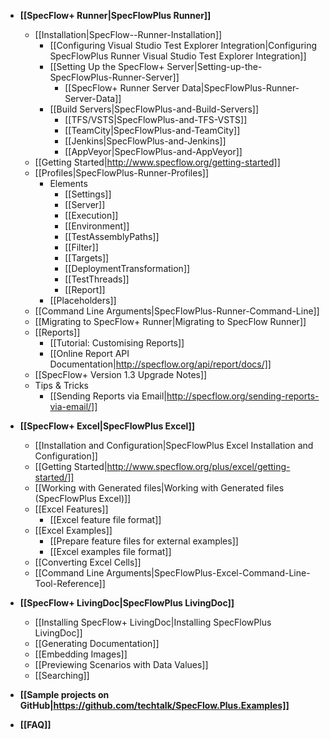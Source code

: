 * **[[SpecFlow+ Runner|SpecFlowPlus Runner]]**
    * [[Installation|SpecFlow--Runner-Installation]]
        * [[Configuring Visual Studio Test Explorer Integration|Configuring SpecFlowPlus Runner Visual Studio Test Explorer Integration]]
        * [[Setting Up the SpecFlow+ Server|Setting-up-the-SpecFlowPlus-Runner-Server]]
          * [[SpecFlow+ Runner Server Data|SpecFlowPlus-Runner-Server-Data]]
        * [[Build Servers|SpecFlowPlus-and-Build-Servers]]
          * [[TFS/VSTS|SpecFlowPlus-and-TFS-VSTS]]
          * [[TeamCity|SpecFlowPlus-and-TeamCity]]
          * [[Jenkins|SpecFlowPlus-and-Jenkins]]
          * [[AppVeyor|SpecFlowPlus-and-AppVeyor]]
    * [[Getting Started|http://www.specflow.org/getting-started]]
    * [[Profiles|SpecFlowPlus-Runner-Profiles]]
      * Elements
        * [[Settings]]
        * [[Server]]
        * [[Execution]]
        * [[Environment]]
        * [[TestAssemblyPaths]]
        * [[Filter]]
        * [[Targets]]
        * [[DeploymentTransformation]]
        * [[TestThreads]]
        * [[Report]]
      * [[Placeholders]]
    * [[Command Line Arguments|SpecFlowPlus-Runner-Command-Line]]
    * [[Migrating to SpecFlow+ Runner|Migrating to SpecFlow Runner]]
    * [[Reports]]
      * [[Tutorial: Customising Reports]]
      * [[Online Report API Documentation|http://specflow.org/api/report/docs/]]
    * [[SpecFlow+ Version 1.3 Upgrade Notes]]  
  * Tips & Tricks
    * [[Sending Reports via Email|http://specflow.org/sending-reports-via-email/]]

* **[[SpecFlow+ Excel|SpecFlowPlus Excel]]**
    * [[Installation and Configuration|SpecFlowPlus Excel Installation and Configuration]]
    * [[Getting Started|http://www.specflow.org/plus/excel/getting-started/]]
    * [[Working with Generated files|Working with Generated files (SpecFlowPlus Excel)]]
    * [[Excel Features]]
        * [[Excel feature file format]]
    * [[Excel Examples]]
        * [[Prepare feature files for external examples]]
        * [[Excel examples file format]]
    * [[Converting Excel Cells]]  
    * [[Command Line Arguments|SpecFlowPlus-Excel-Command-Line-Tool-Reference]]

* **[[SpecFlow+ LivingDoc|SpecFlowPlus LivingDoc]]**
  * [[Installing SpecFlow+ LivingDoc|Installing SpecFlowPlus LivingDoc]]
  * [[Generating Documentation]]
  * [[Embedding Images]]
  * [[Previewing Scenarios with Data Values]]
  * [[Searching]]

* **[[Sample projects on GitHub|https://github.com/techtalk/SpecFlow.Plus.Examples]]**
* **[[FAQ]]**